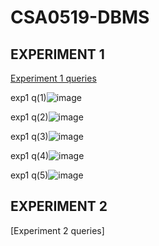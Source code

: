 # CSA0519-DBMS
## EXPERIMENT 1
[Experiment 1 queries](https://github.com/pranithasreec/CSA0519-DBMS/blob/main/EXPERIMENT%201)

exp1 q(1)![image](https://user-images.githubusercontent.com/113974992/191305549-90c6b0e5-5cf2-4e25-a894-d226b7321586.png)

exp1 q(2)![image](https://user-images.githubusercontent.com/113974992/191306467-4e8b3198-f918-4343-828c-8a9c69519fc2.png)

exp1 q(3)![image](https://user-images.githubusercontent.com/113974992/191308045-2d83e938-8999-471c-9974-3f49160af9f6.png)

exp1 q(4)![image](https://user-images.githubusercontent.com/113974992/191308496-3c7621ab-895f-47c6-b6bd-1c594b8c801b.png)

exp1 q(5)![image](https://user-images.githubusercontent.com/113974992/191309210-e07f2fe6-40f6-42a2-abf3-0f8e48611623.png)

## EXPERIMENT 2
[Experiment 2 queries]




